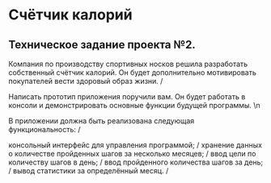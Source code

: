 # Счётчик калорий
## Техническое задание проекта №2.
Компания по производству спортивных носков решила разработать собственный счётчик калорий. Он будет дополнительно мотивировать покупателей вести здоровый образ жизни. /

Написать прототип приложения поручили вам. Он будет работать в консоли и демонстрировать основные функции будущей программы. \n

В приложении должна быть реализована следующая функциональность: /

консольный интерфейс для управления программой; /
хранение данных о количестве пройденных шагов за несколько месяцев; /
ввод цели по количеству шагов в день; / 
ввод пройденного количества шагов за день; / 
вывод статистики за определённый месяц. /
